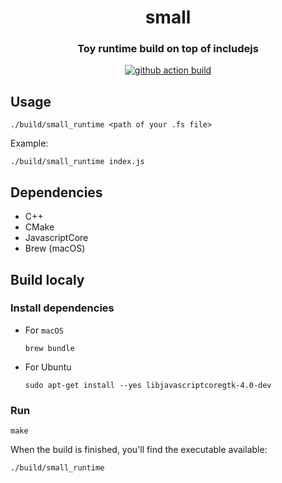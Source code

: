 <h1 align="center">small</h1>
<h3 align="center">Toy runtime build on top of <a src="https://github.com/crossnx/includejs">includejs</a></h3>
<p align="center">
  <a href="https://github.com/crossnx/small/actions/workflows/ci.yml"><img src="https://github.com/crossnx/small/actions/workflows/ci.yml/badge.svg" alt="github action build"></a>
</p>

## Usage

```
./build/small_runtime <path of your .fs file>
```

Example:

```
./build/small_runtime index.js
```

## Dependencies

- C++
- CMake
- JavascriptCore
- Brew (macOS)

## Build localy

### Install dependencies

- For `macOS`
  ```
  brew bundle 
  ```

- For Ubuntu
  ```
  sudo apt-get install --yes libjavascriptcoregtk-4.0-dev
  ```

### Run

```
make
```

When the build is finished, you'll find the executable available:

```
./build/small_runtime
```
